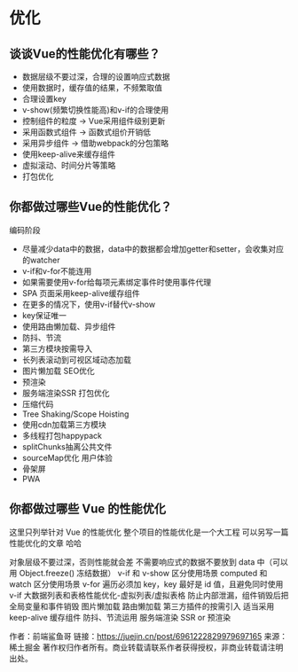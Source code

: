
# 优化

## 谈谈Vue的性能优化有哪些？
* 数据层级不要过深，合理的设置响应式数据
* 使用数据时，缓存值的结果，不频繁取值
* 合理设置key
* v-show(频繁切换性能高)和v-if的合理使用
* 控制组件的粒度 -> Vue采用组件级别更新
* 采用函数式组件 -> 函数式组价开销低
* 采用异步组件 -> 借助webpack的分包策略
* 使用keep-alive来缓存组件
* 虚拟滚动、时间分片等策略
* 打包优化


## 你都做过哪些Vue的性能优化？
编码阶段
* 尽量减少data中的数据，data中的数据都会增加getter和setter，会收集对应的watcher
* v-if和v-for不能连⽤
* 如果需要使⽤v-for给每项元素绑定事件时使⽤事件代理
* SPA ⻚⾯采⽤keep-alive缓存组件
* 在更多的情况下，使⽤v-if替代v-show
* key保证唯⼀
* 使⽤路由懒加载、异步组件
* 防抖、节流
* 第三⽅模块按需导⼊
* ⻓列表滚动到可视区域动态加载
* 图⽚懒加载
SEO优化
* 预渲染
* 服务端渲染SSR
打包优化
* 压缩代码
* Tree Shaking/Scope Hoisting
* 使⽤cdn加载第三⽅模块
* 多线程打包happypack
* splitChunks抽离公共⽂件
* sourceMap优化
⽤户体验
* 骨架屏
* PWA

## 你都做过哪些 Vue 的性能优化

这里只列举针对 Vue 的性能优化 整个项目的性能优化是一个大工程 可以另写一篇性能优化的文章 哈哈


对象层级不要过深，否则性能就会差
不需要响应式的数据不要放到 data 中（可以用 Object.freeze() 冻结数据）
v-if 和 v-show 区分使用场景
computed 和 watch 区分使用场景
v-for 遍历必须加 key，key 最好是 id 值，且避免同时使用 v-if
大数据列表和表格性能优化-虚拟列表/虚拟表格
防止内部泄漏，组件销毁后把全局变量和事件销毁
图片懒加载
路由懒加载
第三方插件的按需引入
适当采用 keep-alive 缓存组件
防抖、节流运用
服务端渲染 SSR or 预渲染

作者：前端鲨鱼哥
链接：https://juejin.cn/post/6961222829979697165
来源：稀土掘金
著作权归作者所有。商业转载请联系作者获得授权，非商业转载请注明出处。